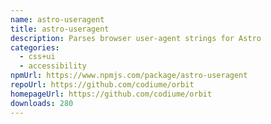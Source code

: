 ```yaml
---
name: astro-useragent
title: astro-useragent
description: Parses browser user-agent strings for Astro
categories:
  - css+ui
  - accessibility
npmUrl: https://www.npmjs.com/package/astro-useragent
repoUrl: https://github.com/codiume/orbit
homepageUrl: https://github.com/codiume/orbit
downloads: 280
---
```

